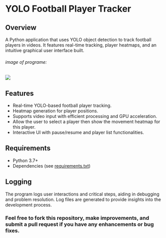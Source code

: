 
# YOLO Football Player Tracker
## Overview
A Python application that uses YOLO object detection to track football players in videos. It features real-time tracking, player heatmaps, and an intuitive graphical user interface built.

###### image of programe:
<div>
   <img src= "https://github.com/user-attachments/assets/c0667574-9109-42ce-af13-7329ba9227c5" >
</div>

## Features

- Real-time YOLO-based football player tracking.
- Heatmap generation for player positions.
- Supports video input with efficient processing and GPU acceleration.
- Allow the user to select a player then show the movement heatmap for this player.
- Interactive UI with pause/resume and player list functionalities.

## Requirements
- Python 3.7+
- Dependencies (see [requirements.txt](https://github.com/ziad0nassif/YOLO-football-players-tracking/blob/eea8326969eba739db4f7e31b730226dc6ea5ca6/requirements.txt))


## Logging
The program logs user interactions and critical steps, aiding in debugging and problem resolution. Log files are generated to provide insights into the development process.

### Feel free to fork this repository, make improvements, and submit a pull request if you have any enhancements or bug fixes.
